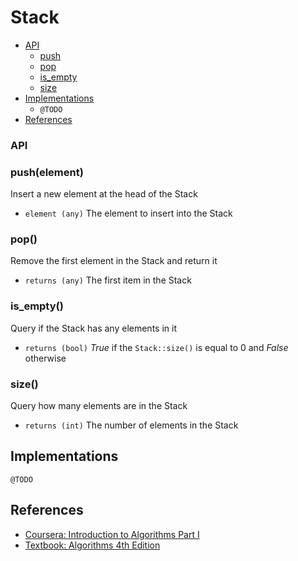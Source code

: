 # Stack

+ [API](#api)
  + [push](#pushelement)
  + [pop](#pop)
  + [is_empty](#is_empty)
  + [size](#size)
+ [Implementations](#implementations)
  + `@TODO`
+ [References](#references)

### API

### push(element)
Insert a new element at the head of the Stack
  + `element (any)` The element to insert into the Stack

### pop()
Remove the first element in the Stack and return it
  + `returns (any)` The first item in the Stack

### is_empty()
Query if the Stack has any elements in it
  + `returns (bool)` *True* if the `Stack::size()` is equal to 0 and *False* otherwise

### size()
Query how many elements are in the Stack
  + `returns (int)` The number of elements in the Stack

## Implementations
`@TODO`

## References
+ [Coursera: Introduction to Algorithms Part I](https://www.coursera.org/learn/introduction-to-algorithms)
+ [Textbook: Algorithms 4th Edition](http://algs4.cs.princeton.edu/15uf/)
